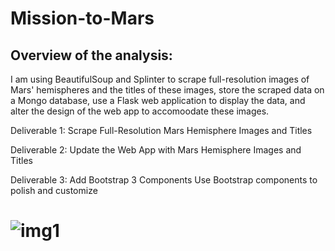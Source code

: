 # Mission-to-Mars

## Overview of the analysis:


I am using BeautifulSoup and Splinter to scrape full-resolution images of Mars' hemispheres and the titles of these images, store the scraped data on a Mongo database, use a Flask web application to display the data, and alter the design of the web app to accomoodate these images. 

Deliverable 1: Scrape Full-Resolution Mars Hemisphere Images and Titles

Deliverable 2: Update the Web App with Mars Hemisphere Images and Titles

Deliverable 3: Add Bootstrap 3 Components
Use Bootstrap components to polish and customize

# ![img1]()
